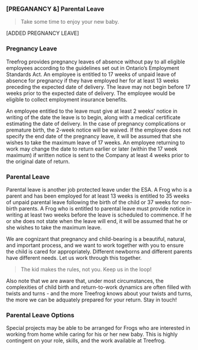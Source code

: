 ### [PREGANANCY &] Parental Leave

> Take some time to enjoy your new baby.

[ADDED PREGNANCY LEAVE]

### Pregnancy Leave
Treefrog provides pregnancy leaves of absence without pay to all eligible employees according to the guidelines set out in Ontario’s Employment Standards Act.  An employee is entitled to 17 weeks of unpaid leave of absence for pregnancy if they have employed her for at least 13 weeks preceding the expected date of delivery.  The leave may not begin before 17 weeks prior to the expected date of delivery.  The employee would be eligible to collect employment insurance benefits.

An employee entitled to the leave must give at least 2 weeks’ notice in writing of the date the leave is to begin, along with a medical certificate estimating the date of delivery.  In the case of pregnancy complications or premature birth, the 2-week notice will be waived.  If the employee does not specify the end date of the pregnancy leave, it will be assumed that she wishes to take the maximum leave of 17 weeks.  An employee returning to work may change the date to return earlier or later (within the 17 week maximum) if written notice is sent to the Company at least 4 weeks prior to the original date of return.

### Parental Leave
Parental leave is another job protected leave under the ESA.  A Frog who is a parent and has been employed for at least 13 weeks is entitled to 35 weeks of unpaid parental leave following the birth of the child or 37 weeks for non-birth parents. A Frog who is entitled to parental leave must provide notice in writing at least two weeks before the leave is scheduled to commence. If he or she does not state when the leave will end, it will be assumed that he or she wishes to take the maximum leave.

We are cognizant that pregnancy and child-bearing is a beautiful, natural, and important process, and we want to work together with you to ensure the child is cared for appropriately. Different newborns and different parents have different needs. Let us work through this together.

> The kid makes the rules, not you. Keep us in the loop!

Also note that we are aware that, under most circumstances, the complexities of child birth and return-to-work dynamics are often filled with twists and turns - and the more Treefrog knows about your twists and turns, the more we can be adquately prepared for your return. Stay in touch!

### Parental Leave Options

Special projects may be able to be arranged for Frogs who are interested in working from home while caring for his or her new baby. This is highly contingent on your role, skills, and the work available at Treefrog.
